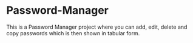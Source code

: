 # Password-Manager
This is a Password Manager project where you can add, edit, delete and copy passwords which is then shown in tabular form.

